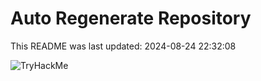 # Auto Regenerate Repository

This README was last updated: 2024-08-24 22:32:08

 ![TryHackMe](https://tryhackme.com/badge/533634)
